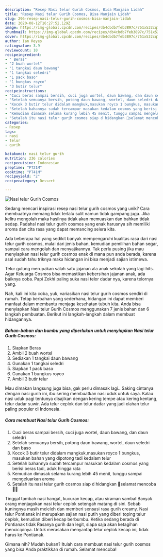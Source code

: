```yaml
---
description: "Resep Nasi telur Gurih Cosmos, Bisa Manjain Lidah"
title: "Resep Nasi telur Gurih Cosmos, Bisa Manjain Lidah"
slug: 296-resep-nasi-telur-gurih-cosmos-bisa-manjain-lidah
date: 2020-08-12T16:27:52.129Z
image: https://img-global.cpcdn.com/recipes/db4cbdb7feb3897c/751x532cq70/nasi-telur-gurih-cosmos-foto-resep-utama.jpg
thumbnail: https://img-global.cpcdn.com/recipes/db4cbdb7feb3897c/751x532cq70/nasi-telur-gurih-cosmos-foto-resep-utama.jpg
cover: https://img-global.cpcdn.com/recipes/db4cbdb7feb3897c/751x532cq70/nasi-telur-gurih-cosmos-foto-resep-utama.jpg
author: Ian Reyes
ratingvalue: 3.9
reviewcount: 10
recipeingredient:
- " Beras"
- "2 buah wortel"
- "1 tangkai daun bawang"
- "1 tangkai seledri"
- "1 pack baso"
- "1 bungkus royco"
- "3 butir telur"
recipeinstructions:
- "Cuci beras sampai bersih, cuci juga wortel, daun bawang, dan daun seledri"
- "Setelah semuanya bersih, potong daun bawang, wortel, daun seledri dan baso"
- "Kocok 3 butir telur didalam mangkuk,masukan royco 1 bungkus, masukan bahan yang dipotong tadi kedalam telur"
- "Setelah bahannya sudah tercampur masukan kedalam cosmos yang berisi beras tadi, aduk hingga rata"
- "Kemudian dimasak selama kurang lebih 45 menit, tunggu sampai mengeluarkan aroma"
- "Setalah itu nasi telur gurih cosmos siap d hidangkan 🤗selamat mencoba 🤗😋"
categories:
- Resep
tags:
- nasi
- telur
- gurih

katakunci: nasi telur gurih 
nutrition: 236 calories
recipecuisine: Indonesian
preptime: "PT21M"
cooktime: "PT41M"
recipeyield: "2"
recipecategory: Dessert

---
```



![Nasi telur Gurih Cosmos](https://img-global.cpcdn.com/recipes/db4cbdb7feb3897c/751x532cq70/nasi-telur-gurih-cosmos-foto-resep-utama.jpg)

Sedang mencari inspirasi resep nasi telur gurih cosmos yang unik? Cara membuatnya memang tidak terlalu sulit namun tidak gampang juga. Jika keliru mengolah maka hasilnya tidak akan memuaskan dan bahkan tidak sedap. Padahal nasi telur gurih cosmos yang enak harusnya sih memiliki aroma dan cita rasa yang dapat memancing selera kita.

Ada beberapa hal yang sedikit banyak mempengaruhi kualitas rasa dari nasi telur gurih cosmos, mulai dari jenis bahan, kemudian pemilihan bahan segar, sampai cara mengolah dan menyajikannya. Tak perlu pusing jika mau menyiapkan nasi telur gurih cosmos enak di mana pun anda berada, karena asal sudah tahu triknya maka hidangan ini bisa menjadi sajian istimewa.

Telur gulung merupakan salah satu jajanan ala anak sekolah yang lagi hits. Agar Keluarga Cosmos bisa memastikan kebersihan jajanan anak, ada baiknya coba. Papi Zokhi paling suka nasi telor dadar nya, karena telornya yang.


Nah, kali ini kita coba, yuk, variasikan nasi telur gurih cosmos sendiri di rumah. Tetap berbahan yang sederhana, hidangan ini dapat memberi manfaat dalam membantu menjaga kesehatan tubuh kita. Anda bisa menyiapkan Nasi telur Gurih Cosmos menggunakan 7 jenis bahan dan 6 langkah pembuatan. Berikut ini langkah-langkah dalam membuat hidangannya.

<!--inarticleads1-->

##### Bahan-bahan dan bumbu yang diperlukan untuk menyiapkan Nasi telur Gurih Cosmos:

1. Siapkan  Beras
1. Ambil 2 buah wortel
1. Sediakan 1 tangkai daun bawang
1. Gunakan 1 tangkai seledri
1. Siapkan 1 pack baso
1. Gunakan 1 bungkus royco
1. Ambil 3 butir telur


Mau dimakan langsung juga bisa, gak perlu dimasak lagi.. Saking cintanya dengan nasi gurih ini, ibu sering membuatkan nasi uduk untuk saya. Kalau nasi uduk pagi tentunya disajikan dengan kering tempe atau kering kentang, telur dadar suwir. Ada telur ceplok dan telur dadar yang jadi olahan telur paling populer di Indonesia. 

<!--inarticleads2-->

##### Cara membuat Nasi telur Gurih Cosmos:

1. Cuci beras sampai bersih, cuci juga wortel, daun bawang, dan daun seledri
1. Setelah semuanya bersih, potong daun bawang, wortel, daun seledri dan baso
1. Kocok 3 butir telur didalam mangkuk,masukan royco 1 bungkus, masukan bahan yang dipotong tadi kedalam telur
1. Setelah bahannya sudah tercampur masukan kedalam cosmos yang berisi beras tadi, aduk hingga rata
1. Kemudian dimasak selama kurang lebih 45 menit, tunggu sampai mengeluarkan aroma
1. Setalah itu nasi telur gurih cosmos siap d hidangkan 🤗selamat mencoba 🤗😋


Tinggal tambah nasi hangat, kucuran kecap, atau siraman sambal Banyak orang menjagokan nasi telur ceplok setengah matang di sini. Sebab kuningnya masih meleleh dan memberi sensasi rasa gurih creamy. Nasi telur Pontianak ini merupakan sajian nasi putih yang diberi toping telur ceplok, kemudian diberi kecap berbumbu. Ketika sedang berada di Pontianak tidak Rasanya gurih dan legit, siapa saja akan ketagihan mencicipinya. Untuk merasakan menyantap telur ceplok kecap ini, tidak harus ke Pontianak. 

Gimana nih? Mudah bukan? Itulah cara membuat nasi telur gurih cosmos yang bisa Anda praktikkan di rumah. Selamat mencoba!
